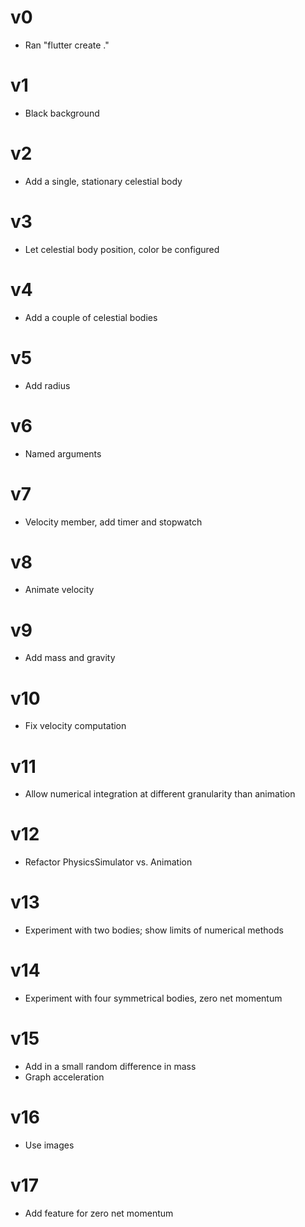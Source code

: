 # v0
- Ran "flutter create ."
# v1
- Black background
# v2
- Add a single, stationary celestial body
# v3
- Let celestial body position, color be configured
# v4
- Add a couple of celestial bodies
# v5
- Add radius
# v6
- Named arguments
# v7
- Velocity member, add timer and stopwatch
# v8
- Animate velocity
# v9
- Add mass and gravity
# v10
- Fix velocity computation
# v11
- Allow numerical integration at different granularity than animation
# v12
- Refactor PhysicsSimulator vs. Animation
# v13
- Experiment with two bodies; show limits of numerical methods
# v14
- Experiment with four symmetrical bodies, zero net momentum
# v15
- Add in a small random difference in mass
- Graph acceleration
# v16
- Use images
# v17
- Add feature for zero net momentum
